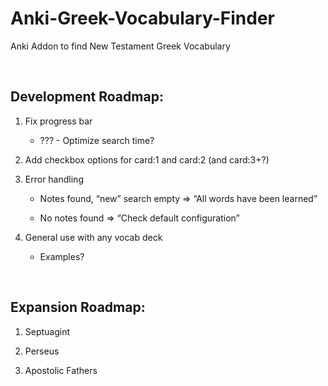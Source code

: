 Anki-Greek-Vocabulary-Finder
============================

Anki Addon to find New Testament Greek Vocabulary

 

Development Roadmap:
--------------------

1.  Fix progress bar

    -   ??? - Optimize search time?

2.  Add checkbox options for card:1 and card:2 (and card:3+?)

3.  Error handling

    -   Notes found, “new” search empty =\> “All words have been learned”

    -   No notes found =\> “Check default configuration”

4.  General use with any vocab deck

    -   Examples?

 

Expansion Roadmap:
------------------

1.  Septuagint

2.  Perseus

3.  Apostolic Fathers

